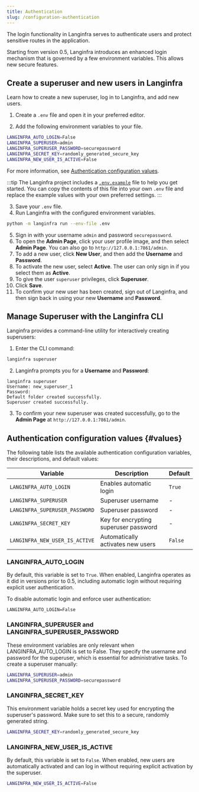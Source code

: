 ```yaml
---
title: Authentication
slug: /configuration-authentication
---
```


The login functionality in Langinfra serves to authenticate users and protect sensitive routes in the application.

Starting from version 0.5, Langinfra introduces an enhanced login mechanism that is governed by a few environment variables. This allows new secure features.

## Create a superuser and new users in Langinfra

Learn how to create a new superuser, log in to Langinfra, and add new users.

1. Create a `.env` file and open it in your preferred editor.

2. Add the following environment variables to your file.

```bash
LANGINFRA_AUTO_LOGIN=False
LANGINFRA_SUPERUSER=admin
LANGINFRA_SUPERUSER_PASSWORD=securepassword
LANGINFRA_SECRET_KEY=randomly_generated_secure_key
LANGINFRA_NEW_USER_IS_ACTIVE=False
```

For more information, see [Authentication configuration values](#values).

:::tip
The Langinfra project includes a [`.env.example`](https://github.com/khulnasoft/langinfra/blob/main/.env.example) file to help you get started.
You can copy the contents of this file into your own `.env` file and replace the example values with your own preferred settings.
:::

3. Save your `.env` file.
4. Run Langinfra with the configured environment variables.

```bash
python -m langinfra run --env-file .env
```

5. Sign in with your username `admin` and password `securepassword`.
6. To open the **Admin Page**, click your user profile image, and then select **Admin Page**.
   You can also go to `http://127.0.0.1:7861/admin`.
7. To add a new user, click **New User**, and then add the **Username** and **Password**.
8. To activate the new user, select **Active**.
   The user can only sign in if you select them as **Active**.
9. To give the user `superuser` privileges, click **Superuser**.
10. Click **Save**.
11. To confirm your new user has been created, sign out of Langinfra, and then sign back in using your new **Username** and **Password**.

## Manage Superuser with the Langinfra CLI

Langinfra provides a command-line utility for interactively creating superusers:

1. Enter the CLI command:

```bash
langinfra superuser
```

2. Langinfra prompts you for a **Username** and **Password**:

```
langinfra superuser
Username: new_superuser_1
Password:
Default folder created successfully.
Superuser created successfully.
```

3. To confirm your new superuser was created successfully, go to the **Admin Page** at `http://127.0.0.1:7861/admin`.

## Authentication configuration values {#values}

The following table lists the available authentication configuration variables, their descriptions, and default values:

| Variable                      | Description                           | Default |
| ----------------------------- | ------------------------------------- | ------- |
| `LANGINFRA_AUTO_LOGIN`         | Enables automatic login               | `True`  |
| `LANGINFRA_SUPERUSER`          | Superuser username                    | -       |
| `LANGINFRA_SUPERUSER_PASSWORD` | Superuser password                    | -       |
| `LANGINFRA_SECRET_KEY`         | Key for encrypting superuser password | -       |
| `LANGINFRA_NEW_USER_IS_ACTIVE` | Automatically activates new users     | `False` |

### LANGINFRA_AUTO_LOGIN

By default, this variable is set to `True`. When enabled, Langinfra operates as it did in versions prior to 0.5, including automatic login without requiring explicit user authentication.

To disable automatic login and enforce user authentication:

```shell
LANGINFRA_AUTO_LOGIN=False
```

### LANGINFRA_SUPERUSER and LANGINFRA_SUPERUSER_PASSWORD

These environment variables are only relevant when LANGINFRA_AUTO_LOGIN is set to False. They specify the username and password for the superuser, which is essential for administrative tasks.
To create a superuser manually:

```bash
LANGINFRA_SUPERUSER=admin
LANGINFRA_SUPERUSER_PASSWORD=securepassword
```

### LANGINFRA_SECRET_KEY

This environment variable holds a secret key used for encrypting the superuser's password. Make sure to set this to a secure, randomly generated string.

```bash
LANGINFRA_SECRET_KEY=randomly_generated_secure_key
```

### LANGINFRA_NEW_USER_IS_ACTIVE

By default, this variable is set to `False`. When enabled, new users are automatically activated and can log in without requiring explicit activation by the superuser.

```bash
LANGINFRA_NEW_USER_IS_ACTIVE=False
```